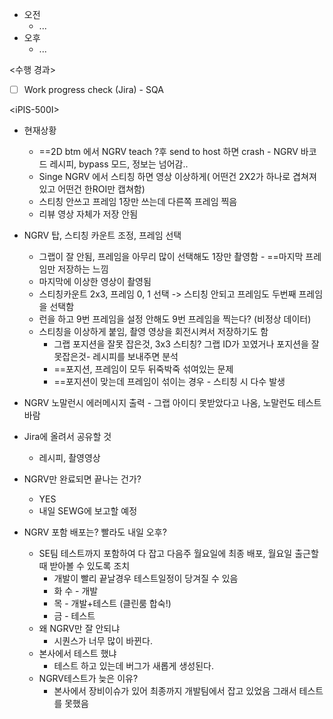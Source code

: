 - 오전
	- ...
- 오후
	- ...

<수행 경과>
- [ ] Work progress check (Jira) - SQA

\<iPIS-500I>
- 현재상황
	- ==2D btm 에서 NGRV teach ?후 send to host 하면 crash - NGRV 바코드 레시피, bypass 모드, 정보는 넘어감.. 
	- Singe NGRV 에서 스티칭 하면 영상 이상하게( 어떤건 2X2가 하나로 겹쳐져 있고 어떤건 한ROI만 캡쳐함)
	- 스티칭 안쓰고 프레임 1장만 쓰는데 다른쪽 프레임 찍음
	- 리뷰 영상 자체가 저장 안됨

- NGRV 탑, 스티칭 카운트 조정, 프레임 선택
	- 그랩이 잘 안됨, 프레임을 아무리 많이 선택해도 1장만 촬영함 - ==마지막 프레임만 저장하는 느낌
	- 마지막에 이상한 영상이 촬영됨
	- 스티칭카운트 2x3, 프레임 0, 1 선택 -> 스티칭 안되고 프레임도 두번째 프레임을 선택함
	- 런을 하고 9번 프레임을 설정 안해도 9번 프레임을 찍는다? (비정상 데이터)
	- 스티칭을 이상하게 붙임, 촬영 영상을 회전시켜서 저장하기도 함
		- 그랩 포지션을 잘못 잡은것, 3x3 스티칭? 그랩 ID가 꼬였거나 포지션을 잘못잡은것- 레시피를 보내주면 분석
		- ==포지션, 프레임이 모두 뒤죽박죽 섞여있는 문제
		- ==포지션이 맞는데 프레임이 섞이는 경우 - 스티칭 시 다수 발생
- NGRV 노말런시 에러메시지 출력 - 그랩 아이디 못받았다고 나옴, 노말런도 테스트 바람
- Jira에 올려서 공유할 것
	- 레시피, 촬영영상
- NGRV만 완료되면 끝나는 건가?
	- YES
	- 내일 SEWG에 보고할 예정
- NGRV 포함 배포는? 빨라도 내일 오후?
	- SE팀 테스트까지 포함하여 다 잡고 다음주 월요일에 최종 배포, 월요일 출근할때 받아볼 수 있도록 조치
		- 개발이 빨리 끝날경우 테스트일정이 당겨질 수 있음
		- 화 수 - 개발
		- 목 - 개발+테스트 (클린룸 합숙!)
		- 금 - 테스트
	- 왜 NGRV만 잘 안되냐
		- 시퀀스가 너무 많이 바뀐다.
	- 본사에서 테스트 했냐
		- 테스트 하고 있는데 버그가 새롭게 생성된다.
	- NGRV테스트가 늦은 이유?
		- 본사에서 장비이슈가 있어 최종까지 개발팀에서 잡고 있었음 그래서 테스트를 못했음